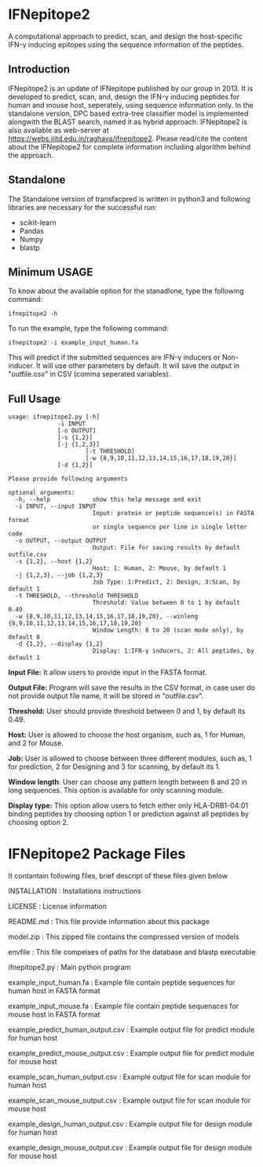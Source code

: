 # **IFNepitope2**
A computational approach to predict, scan, and design the host-specific IFN-γ inducing epitopes using the sequence information of the peptides.
## Introduction
IFNepitope2 is an update of IFNepitope published by our group in 2013. It is developed to predict, scan, and, design the IFN-γ inducing peptides for human and mouse host, seperately, using sequence information only. In the standalone version, DPC based extra-tree classifier model is implemented alongwith the BLAST search, named it as hybrid approach.
IFNepitope2 is also available as web-server at https://webs.iiitd.edu.in/raghava/ifnepitope2. Please read/cite the content about the IFNepitope2 for complete information including algorithm behind the approach.

## Standalone
The Standalone version of transfacpred is written in python3 and following libraries are necessary for the successful run:
- scikit-learn
- Pandas
- Numpy
- blastp

## Minimum USAGE
To know about the available option for the stanadlone, type the following command:
```
ifnepitope2 -h
```
To run the example, type the following command:
```
ifnepitope2 -i example_input_human.fa
```
This will predict if the submitted sequences are IFN-γ inducers or Non-inducer. It will use other parameters by default. It will save the output in "outfile.csv" in CSV (comma seperated variables).

## Full Usage
```
usage: ifnepitope2.py [-h]
		      -i INPUT
		      [-o OUTPUT]
		      [-s {1,2}]
		      [-j {1,2,3}]
                      [-t THRESHOLD]
                      [-w {8,9,10,11,12,13,14,15,16,17,18,19,20}]
		      [-d {1,2}]
```
```
Please provide following arguments

optional arguments:
  -h, --help            show this help message and exit
  -i INPUT, --input INPUT
                        Input: protein or peptide sequence(s) in FASTA format
                        or single sequence per line in single letter code
  -o OUTPUT, --output OUTPUT
                        Output: File for saving results by default outfile.csv
  -s {1,2}, --host {1,2}
                        Host: 1: Human, 2: Mouse, by default 1
  -j {1,2,3}, --job {1,2,3}
                        Job Type: 1:Predict, 2: Design, 3:Scan, by default 1
  -t THRESHOLD, --threshold THRESHOLD
                        Threshold: Value between 0 to 1 by default 0.49
  -w {8,9,10,11,12,13,14,15,16,17,18,19,20}, --winleng {8,9,10,11,12,13,14,15,16,17,18,19,20}
                        Window Length: 8 to 20 (scan mode only), by default 8
  -d {1,2}, --display {1,2}
                        Display: 1:IFN-γ inducers, 2: All peptides, by default 1
```

**Input File:** It allow users to provide input in the FASTA format.

**Output File:** Program will save the results in the CSV format, in case user do not provide output file name, it will be stored in "outfile.csv".

**Threshold:** User should provide threshold between 0 and 1, by default its 0.49.

**Host:** User is allowed to choose the host organism, such as, 1 for Human, and 2 for Mouse.

**Job:** User is allowed to choose between three different modules, such as, 1 for prediction, 2 for Designing and 3 for scanning, by default its 1.

**Window length**: User can choose any pattern length between 8 and 20 in long sequences. This option is available for only scanning module.

**Display type:** This option allow users to fetch either only HLA-DRB1-04:01 binding peptides by choosing option 1 or prediction against all peptides by choosing option 2.

IFNepitope2 Package Files
=======================
It contantain following files, brief descript of these files given below

INSTALLATION                          : Installations instructions

LICENSE                               : License information

README.md                             : This file provide information about this package

model.zip                             : This zipped file contains the compressed version of models

envfile                               : This file compeises of paths for the database and blastp executable

ifnepitope2.py 	                      : Main python program

example_input_human.fa                : Example file contain peptide sequences for human host in FASTA format

example_input_mouse.fa                : Example file contain peptide sequenaces for mouse host in FASTA format

example_predict_human_output.csv      : Example output file for predict module for human host

example_predict_mouse_output.csv      : Example output file for predict module for mouse host

example_scan_human_output.csv         : Example output file for scan module for human host

example_scan_mouse_output.csv         : Example output file for scan module for mouse host

example_design_human_output.csv       : Example output file for design module for human host

example_design_mouse_output.csv       : Example output file for design module for mouse host

